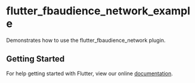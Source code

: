 # flutter_fbaudience_network_example

Demonstrates how to use the flutter_fbaudience_network plugin.

## Getting Started

For help getting started with Flutter, view our online
[documentation](https://flutter.io/).
